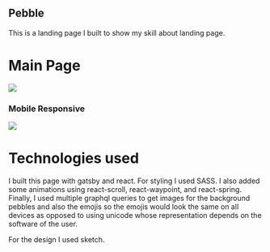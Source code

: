 ## Pebble

This is a landing page I built to show my skill about landing page.

# Main Page
![](https://user-images.githubusercontent.com/43462128/76674877-5db11500-658a-11ea-82ea-af7022cd6482.png)

### Mobile Responsive
![](https://user-images.githubusercontent.com/43462128/76674882-6570b980-658a-11ea-8b46-08358ddcf82e.png)

# Technologies used

I built this page with gatsby and react. For styling I used SASS. I also added some animations using react-scroll, react-waypoint, and react-spring. Finally, I used multiple graphql queries to get images for the background pebbles and also the emojis so the emojis would look the same on all devices as opposed to using unicode whose representation depends on the software of the user.

For the design I used sketch.
